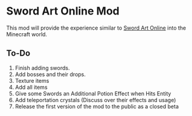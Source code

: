 Sword Art Online Mod
====================

This mod will provide the experience similar to [Sword Art Online](http://swordartonline.wikia.com/Sword_Art_Online) into the Minecraft world.

To-Do
-----

1. Finish adding swords.
2. Add bosses and their drops.
3. Texture items
4. Add all items
5. Give some Swords an Additional Potion Effect when Hits Entity
6. Add teleportation crystals (Discuss over their effects and usage)
7. Release the first version of the mod to the public as a closed beta